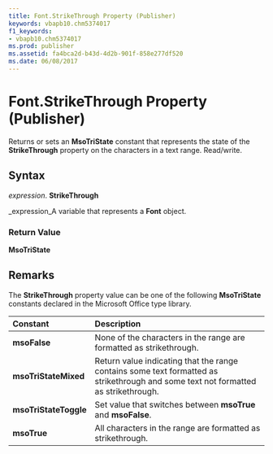 ```yaml
---
title: Font.StrikeThrough Property (Publisher)
keywords: vbapb10.chm5374017
f1_keywords:
- vbapb10.chm5374017
ms.prod: publisher
ms.assetid: fa4bca2d-b43d-4d2b-901f-858e277df520
ms.date: 06/08/2017
---
```



# Font.StrikeThrough Property (Publisher)

Returns or sets an **MsoTriState** constant that represents the state of the **StrikeThrough** property on the characters in a text range. Read/write.


## Syntax

 _expression_. **StrikeThrough**

 _expression_A variable that represents a **Font** object.


### Return Value

 **MsoTriState**


## Remarks

The **StrikeThrough** property value can be one of the following **MsoTriState** constants declared in the Microsoft Office type library.



|**Constant**|**Description**|
|:-----|:-----|
| **msoFalse**|None of the characters in the range are formatted as strikethrough.|
| **msoTriStateMixed**|Return value indicating that the range contains some text formatted as strikethrough and some text not formatted as strikethrough.|
| **msoTriStateToggle**|Set value that switches between **msoTrue** and **msoFalse**.|
| **msoTrue**|All characters in the range are formatted as strikethrough.|

